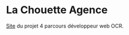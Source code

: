 # La Chouette Agence

[Site](https://sedaii.github.io/IliasIdrissiMessnaoui_4_08112021/index.html) du projet 4 parcours développeur web OCR.
